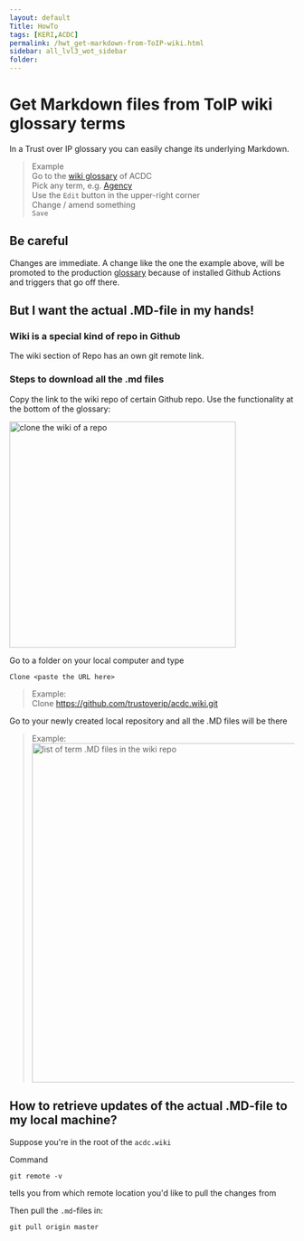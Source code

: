 ```yaml
---
layout: default
Title: HowTo
tags: [KERI,ACDC]
permalink: /hwt_get-markdown-from-ToIP-wiki.html
sidebar: all_lvl3_wot_sidebar
folder: 
---
```

# Get Markdown files from ToIP wiki glossary terms

In a Trust over IP glossary you can easily change its underlying Markdown. 

> Example\
> Go to the [wiki glossary](https://github.com/trustoverip/acdc/wiki) of ACDC\
> Pick any term, e.g. [Agency](https://github.com/trustoverip/acdc/wiki/agency)\
> Use the `Edit` button in the upper-right corner\
> Change / amend something\
> `Save`

## Be careful
Changes are immediate. A change like the one the example above, will be promoted to the production [glossary](https://trustoverip.github.io/acdc/glossary) because of installed Github Actions and triggers that go off there.

## But I want the actual .MD-file in my hands!

### Wiki is a special kind of repo in Github

The wiki section of Repo has an own git remote link.

### Steps to download all the .md files

Copy the link to the wiki repo of certain Github repo. Use the functionality at the bottom of the glossary:

<img src="https://hackmd.io/_uploads/SJspA9MRq.png" width="400" alt="clone the wiki of a repo">

Go to a folder on your local computer and type 

`Clone <paste the URL here>`

> Example:\
> Clone https://github.com/trustoverip/acdc.wiki.git

Go to your newly created local repository and all the .MD files will be there

> Example:\
> <img src="https://hackmd.io/_uploads/H1SO-jMAq.png" width="600" alt="list of term .MD files in the wiki repo">

## How to retrieve updates of the actual .MD-file to my local machine?

Suppose you're in the root of the `acdc.wiki`

Command
```
git remote -v
```
tells you from which remote location you'd like to pull the changes from

Then pull the `.md`-files in:
```
git pull origin master
```
